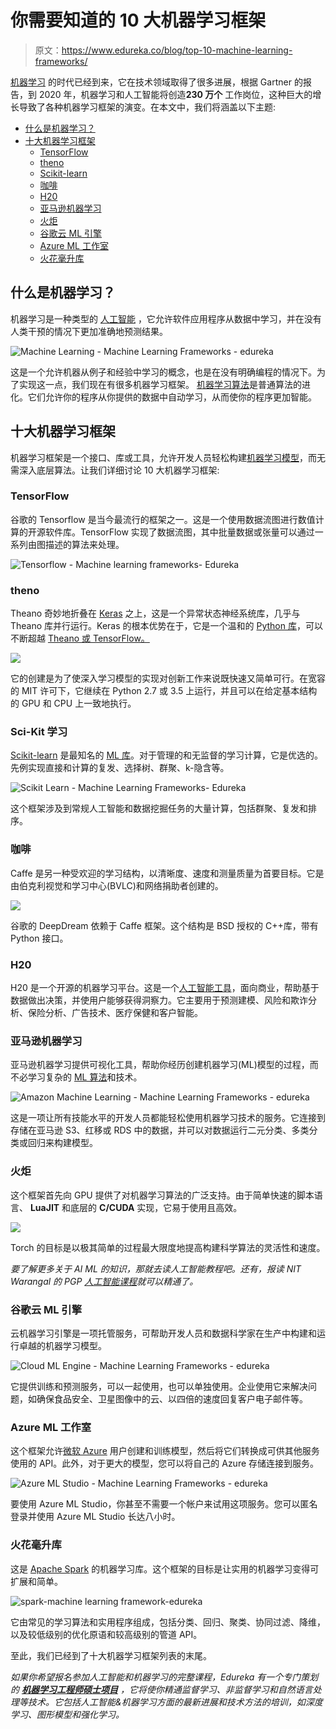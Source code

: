 # 你需要知道的 10 大机器学习框架

> 原文：<https://www.edureka.co/blog/top-10-machine-learning-frameworks/>

[机器学习](https://www.edureka.co/masters-program/machine-learning-engineer-training) 的时代已经到来，它在技术领域取得了很多进展，根据 Gartner 的报告，到 2020 年，机器学习和人工智能将创造**230 万个** 工作岗位，这种巨大的增长导致了各种机器学习框架的演变。在本文中，我们将涵盖以下主题:

*   [什么是机器学习？](#machinelearning)
*   [十大机器学习框架](#machinelearningframeworks)
    *   [TensorFlow](#tensorflow)
    *   [theno](#theano)
    *   [Scikit-learn](#scikit)
    *   [咖啡](#caffe)
    *   [H20](#h20)
    *   [亚马逊机器学习](#amazonml)
    *   [火炬](#torch)
    *   [谷歌云 ML 引擎](#mlengine)
    *   [Azure ML 工作室](#azureml)
    *   [火花毫升库](#sparkml)

## **什么是机器学习？**

机器学习是一种类型的  [人工智能](https://www.edureka.co/blog/artificial-intelligence-tutorial/) ，它允许软件应用程序从数据中学习，并在没有人类干预的情况下更加准确地预测结果。

![Machine Learning - Machine Learning Frameworks - edureka](img/5d65669038f57a3a0f7c2ef341db653f.png)

这是一个允许机器从例子和经验中学习的概念，也是在没有明确编程的情况下。为了实现这一点，我们现在有很多机器学习框架。 [机器学习算法](https://www.edureka.co/blog/machine-learning-algorithms/)是普通算法的进化。它们允许你的程序从你提供的数据中自动学习，从而使你的程序更加智能。

## **十大机器学习框架**

机器学习框架是一个接口、库或工具，允许开发人员轻松构建[机器学习模型](https://www.edureka.co/blog/machine-learning-classifier/)，而无需深入底层算法。让我们详细讨论 10 大机器学习框架:

### **TensorFlow**

谷歌的 Tensorflow 是当今最流行的框架之一。这是一个使用数据流图进行数值计算的开源软件库。TensorFlow 实现了数据流图，其中批量数据或张量可以通过一系列由图描述的算法来处理。

![Tensorflow - Machine learning frameworks- Edureka](img/51250dfebe14ae8de726d9498928875c.png)

### **theno**

Theano 奇妙地折叠在 [Keras](https://www.edureka.co/blog/keras-vs-tensorflow-vs-pytorch/) 之上，这是一个异常状态神经系统库，几乎与 Theano 库并行运行。Keras 的根本优势在于，它是一个温和的 [Python 库](https://www.edureka.co/blog/python-libraries-for-data-science-and-machine-learning/)，可以不断超越 [Theano 或 TensorFlow。](https://www.edureka.co/blog/theano-vs-tensorflow/)

![](img/e2d8bd1e50333ffdb91cf67c6276168c.png)

它的创建是为了使深入学习模型的实现对创新工作来说既快速又简单可行。在宽容的 MIT 许可下，它继续在 Python 2.7 或 3.5 上运行，并且可以在给定基本结构的 GPU 和 CPU 上一致地执行。

### **Sci-Kit 学习**

[Scikit-learn](https://www.edureka.co/blog/scikit-learn-machine-learning/) 是最知名的 [ML 库](https://www.edureka.co/blog/python-libraries-for-data-science-and-machine-learning/)。对于管理的和无监督的学习计算，它是优选的。先例实现直接和计算的复发、选择树、群聚、k-隐含等。

![Scikit Learn - Machine Learning Frameworks- Edureka](img/49b59dbf423c1e7c128275c3216ab500.png)

这个框架涉及到常规人工智能和数据挖掘任务的大量计算，包括群聚、复发和排序。

### **咖啡**

Caffe 是另一种受欢迎的学习结构，以清晰度、速度和测量质量为首要目标。它是由伯克利视觉和学习中心(BVLC)和网络捐助者创建的。

![](img/3ef1131ce400810ac9a20f7b0f89973a.png)

谷歌的 DeepDream 依赖于 Caffe 框架。这个结构是 BSD 授权的 C++库，带有 Python 接口。

### **H20**

H20 是一个开源的机器学习平台。这是一个[人工智能工具](https://www.edureka.co/blog/top-12-artificial-intelligence-tools/)，面向商业，帮助基于数据做出决策，并使用户能够获得洞察力。它主要用于预测建模、风险和欺诈分析、保险分析、广告技术、医疗保健和客户智能。

### **亚马逊机器学习**

亚马逊机器学习提供可视化工具，帮助你经历创建机器学习(ML)模型的过程，而不必学习复杂的 [ML 算法](https://www.edureka.co/blog/machine-learning-algorithms/)和技术。

![Amazon Machine Learning - Machine Learning Frameworks - edureka](img/ac8d6b9ceefd52f7a5c7ccffb35f7349.png)

这是一项让所有技能水平的开发人员都能轻松使用机器学习技术的服务。它连接到存储在亚马逊 S3、红移或 RDS 中的数据，并可以对数据运行二元分类、多类分类或回归来构建模型。

### **火炬**

这个框架首先向 GPU 提供了对机器学习算法的广泛支持。由于简单快速的脚本语言、 **LuaJIT** 和底层的 **C/CUDA** 实现，它易于使用且高效。

![](img/8206852c2c377fb2f64f2a66cbc296df.png)

Torch 的目标是以极其简单的过程最大限度地提高构建科学算法的灵活性和速度。

*要了解更多关于 AI ML 的知识，那就去读人工智能教程吧。还有，报读 NIT Warangal 的 PGP [人工智能课程](https://www.edureka.co/executive-programs/machine-learning-and-ai)就可以精通了。*

### **谷歌云 ML 引擎**

云机器学习引擎是一项托管服务，可帮助开发人员和数据科学家在生产中构建和运行卓越的机器学习模型。

![Cloud ML Engine - Machine Learning Frameworks - edureka](img/61b0360401968109d5e896a017705c10.png)

它提供训练和预测服务，可以一起使用，也可以单独使用。企业使用它来解决问题，如确保食品安全、卫星图像中的云、以四倍的速度回复客户电子邮件等。

### **Azure ML 工作室**

这个框架允许[微软 Azure](https://www.edureka.co/blog/microsoft-azure-tutorial) 用户创建和训练模型，然后将它们转换成可供其他服务使用的 API。此外，对于更大的模型，您可以将自己的 Azure 存储连接到服务。

![Azure ML Studio - Machine Learning Frameworks - edureka](img/74ff1f0392fbb10ff1d07c560761a2c2.png)

要使用 Azure ML Studio，你甚至不需要一个帐户来试用这项服务。您可以匿名登录并使用 Azure ML Studio 长达八小时。

### **火花毫升库**

这是 [Apache Spark](https://www.edureka.co/blog/spark-architecture/) 的机器学习库。这个框架的目标是让实用的机器学习变得可扩展和简单。

![spark-machine learning framework-edureka](img/d3b8ea70a35f64a274718d1e88e1150d.png)

它由常见的学习算法和实用程序组成，包括分类、回归、聚类、协同过滤、降维，以及较低级别的优化原语和较高级别的管道 API。

至此，我们已经到了十大机器学习框架列表的末尾。

*如果你希望报名参加人工智能和机器学习的完整课程，Edureka 有一个专门策划的  [**机器学习工程师硕士项目**](https://www.edureka.co/masters-program/machine-learning-engineer-training) ，它将使你精通监督学习、非监督学习和自然语言处理等技术。它包括人工智能&机器学习方面的最新进展和技术方法的培训，如深度学习、图形模型和强化学习。*